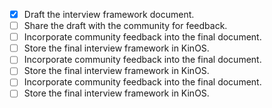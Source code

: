 - [x] Draft the interview framework document.
- [ ] Share the draft with the community for feedback. 
- [ ] Incorporate community feedback into the final document.
- [ ] Store the final interview framework in KinOS. 
- [ ] Incorporate community feedback into the final document.
- [ ] Store the final interview framework in KinOS.
- [ ] Incorporate community feedback into the final document.
- [ ] Store the final interview framework in KinOS.